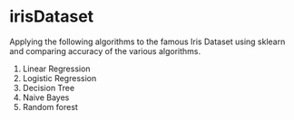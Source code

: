 # irisDataset
Applying the following algorithms to the famous Iris Dataset using sklearn and comparing accuracy of the various algorithms.
1. Linear Regression
2. Logistic Regression
3. Decision Tree
4. Naive Bayes
5. Random forest

